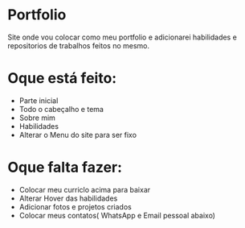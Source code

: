 # Portfolio
 Site onde vou colocar como meu portfolio e adicionarei  habilidades e repositorios de trabalhos feitos no mesmo.
 # Oque está feito:
 - Parte inicial
 - Todo o cabeçalho e tema
 - Sobre mim
 - Habilidades
 - Alterar o Menu do site para ser fixo
 # Oque falta fazer: 
 - Colocar meu curriclo acima para baixar
 - Alterar Hover das habilidades
 - Adicionar fotos e projetos criados
 - Colocar meus contatos( WhatsApp e Email pessoal abaixo)

